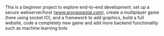 This is a beginner project to explore end-to-end development: set up a secure webserver/host (www.aroyaspesial.com), create a multiplayer game (here using socket.IO), and a framework to add graphics, build a full website, code a completely new game and add more backend functionality such as machine learning bots
